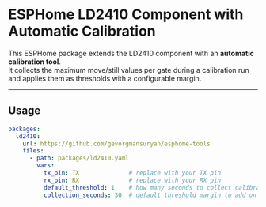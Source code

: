 # ESPHome LD2410 Component with Automatic Calibration

This ESPHome package extends the LD2410 component with an **automatic calibration tool**.  
It collects the maximum move/still values per gate during a calibration run and applies them as thresholds with a configurable margin.

---

## Usage

```yaml
packages:
  ld2410:
    url: https://github.com/gevorgmansuryan/esphome-tools
    files:
      - path: packages/ld2410.yaml
        vars:
          tx_pin: TX              # replace with your TX pin
          rx_pin: RX              # replace with your RX pin
          default_threshold: 1    # how many seconds to collect calibration data
          collection_seconds: 30  # default threshold margin to add on top of maxima
```
